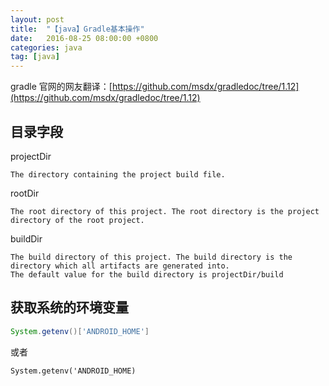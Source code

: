 ```yaml
---
layout: post
title:  "【java】Gradle基本操作"
date:   2016-08-25 08:00:00 +0800
categories: java
tag: [java]
---
```


gradle 官网的网友翻译：[https://github.com/msdx/gradledoc/tree/1.12](https://github.com/msdx/gradledoc/tree/1.12)

## 目录字段

projectDir

    The directory containing the project build file.

rootDir

    The root directory of this project. The root directory is the project directory of the root project.
    
buildDir

    The build directory of this project. The build directory is the directory which all artifacts are generated into. 
    The default value for the build directory is projectDir/build

## 获取系统的环境变量
    
```groovy
System.getenv()['ANDROID_HOME']
```
或者 

```
System.getenv('ANDROID_HOME)
```

